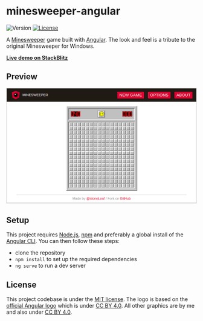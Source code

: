 # minesweeper-angular

![Version](https://img.shields.io/badge/version-0.2.1-blue.svg) [![License](https://img.shields.io/github/license/stoneLeaf/minesweeper-angular.svg)](LICENSE)

A [Minesweeper](https://en.wikipedia.org/wiki/Minesweeper_(video_game)) game built with [Angular](https://angular.io/). The look and feel is a tribute to the original Minesweeper for Windows.

**[Live demo on StackBlitz](https://stackblitz.com/edit/minesweeper-angular)**

## Preview

[![Screencast](screencast.gif)](#preview)

## Setup

This project requires [Node.js](https://nodejs.org/), [npm](https://www.npmjs.com/get-npm) and preferably a global install of the [Angular CLI](https://cli.angular.io/). You can then follow these steps:

- clone the repository
- `npm install` to set up the required dependencies
- `ng serve` to run a dev server

## License

This project codebase is under the [MIT license](LICENSE).
The logo is based on the [official Angular logo](https://angular.io/presskit) which is under [CC BY 4.0](https://creativecommons.org/licenses/by/4.0/).
All other graphics are by me and also under [CC BY 4.0](https://creativecommons.org/licenses/by/4.0/).